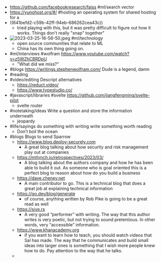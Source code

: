 - https://github.com/facebookresearch/faiss #ml/search vector
- https://yunohost.org/#/ #hosting an operating system for shared hosting for a
- ((641befd2-c59b-42ff-94eb-686262cea43c))
	- tried playing with this, but it was pretty difficult to figure out how it works. Things don't really "snap" together"
- ![2023-03-25-16-56-50.jpeg](../assets/2023-03-25-16-56-50.jpeg) #ml/technology
	- open source communities that relate to ML
	- China has its own thing going on.
- #ml/interviews #wolfram https://www.youtube.com/watch?v=z5WZhCBRDpU
	- "What did we miss?"
- #blogs https://writings.stephenwolfram.com/ Dude is a legend, damn
- #reading
- #video/editing Descript alternatives
	- https://reduct.video/
	- https://www.typestudio.co/
- #javascript/libraries #svelte https://github.com/jiangfengming/svelte-pilot
	- svelte router
- #notetaking/ideas Write a question and store the information underneath
	- jeopardy
- #life/sayings do something with writing write something worth reading
	- Don’t boil the ocean
- #blogs Blogs to send Sparrow
	- https://www.blog.deploy-securely.com
		- A great blog talking about how security and risk management play out at companies
	- https://mtlynch.io/retrospectives/2023/03/
		- A blog talking about the authors company and how he has been able to build it out. As someone who is goal oriented this is a perfect blog to reason about how do you build a business
	- https://dave.cheney.net
		- A main contributor to go. This is a technical blog that does a great job at explaining technical information
	- https://go.dev/blog/generate
		- of course, anything written by Rob Pike is going to be a great read as well
	- https://sive.rs
		- A very good “performer” with writing. The way that this author writes is very poetic, but not trying to sound pretentious. In other words, very “accessible” information.
	- https://www.khanacademy.org
		- if you want to learn how to teach, you should watch videos that Sal has made. The way that he communicates and build small ideas into larger ones is something that I wish more people knew how to do. Pay attention to the way that he talks.
	-